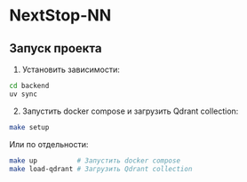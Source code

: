 # NextStop-NN

## Запуск проекта

1. Установить зависимости:
```bash
cd backend
uv sync
```

2. Запустить docker compose и загрузить Qdrant collection:
```bash
make setup
```

Или по отдельности:
```bash
make up          # Запустить docker compose
make load-qdrant # Загрузить Qdrant collection
```
